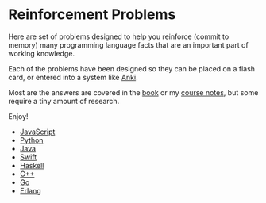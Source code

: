 # Reinforcement Problems

Here are set of problems designed to help you reinforce (commit to memory) many programming language facts that are an important part of working knowledge.

Each of the problems have been designed so they can be placed on a flash card, or entered into a system like [Anki](https://apps.ankiweb.net/).

Most are the answers are covered in the [book](http://rtoal.github.io/ple/) or my [course notes](https://cs.lmu.edu/~ray/classes/pl/), but some require a tiny amount of research.

Enjoy!

- [JavaScript](js.md)
- [Python](python.md)
- [Java](java.md)
- [Swift](swift.md)
- [Haskell](haskell.md)
- [C++](cpp.md)
- [Go](go.md)
- [Erlang](erlang.md)
